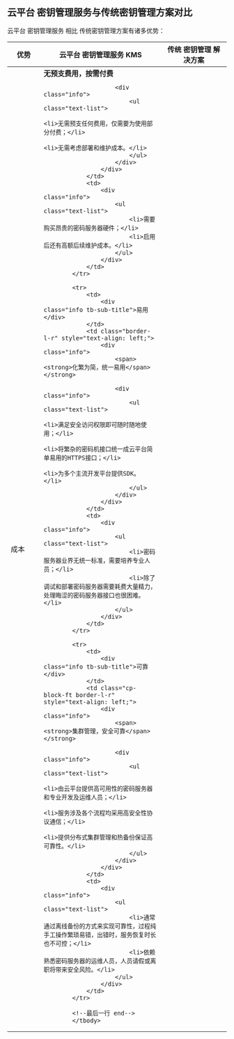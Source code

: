 ## 云平台 密钥管理服务与传统密钥管理方案对比

云平台 密钥管理服务 相比 传统密钥管理方案有诸多优势：

<table class="comparison-table">
            <colgroup>
                <col class="col1" style="width: 15%">
                <col class="col2" style="width: 55%">
                <col class="col3">
            </colgroup>
            <thead><!--第一行标题 start-->
            <tr>
                <th class="tb-title">优势</th>
                <th class="tb-title cp-block border-l-r">云平台 密钥管理服务 KMS</th>
                <th class="tb-title tb-title-old">传统 密钥管理 解决方案</th>
            </tr>
            <!--第一行标题 end-->
            </thead>
            <tbody><!--每个tr标签内为一行--><!--第一行 start--><!--无论多少行，无论最后一行是否需要灰色背景，一定要保证使用下面的代码作为第一行的代码-->
            <tr>
                <td>
                    <div class="info tb-sub-title">成本</div>
                </td>
                <td class="border-l-r" style="text-align: left;">
                    <div class="info">
                        <span><strong>无预支费用，按需付费</strong><span>

                        <div class="info">
                            <ul class="text-list">
                                <li>无需预支任何费用，仅需要为使用部分付费；</li>
                                <li>无需考虑部署和维护成本。</li>
                            </ul>
                        </div>
                    </div>
                </td>
                <td>
                    <div class="info">
                        <ul class="text-list">
                            <li>需要购买昂贵的密码服务器硬件；</li>
                            <li>启用后还有高额后续维护成本。</li>
                        </ul>
                    </div>
                </td>
            </tr>

            <tr>
                <td>
                    <div class="info tb-sub-title">易用</div>
                </td>
                <td class="border-l-r" style="text-align: left;">
                    <div class="info">
                        <span><strong>化繁为简，统一易用</span></strong>

                        <div class="info">
                            <ul class="text-list">
                                <li>满足安全访问权限即可随时随地使用；</li>
                                <li>将繁杂的密码机接口统一成云平台简单易用的HTTPS接口；</li>
                                <li>为多个主流开发平台提供SDK。</li>
                            </ul>
                        </div>
                    </div>
                </td>
                <td>
                    <div class="info">
                        <ul class="text-list">
                            <li>密码服务器业界无统一标准，需要培养专业人员；</li>
                            <li>除了调试和部署密码服务器需要耗费大量精力，处理晦涩的密码服务器接口也很困难。</li>
                        </ul>
                    </div>
                </td>
            </tr>

            <tr>
                <td>
                    <div class="info tb-sub-title">可靠</div>
                </td>
                <td class="cp-block-ft border-l-r" style="text-align: left;">
                    <div class="info">
                        <span><strong>集群管理，安全可靠</span></strong>

                        <div class="info">
                            <ul class="text-list">
                                <li>由云平台提供高可用性的密码服务器和专业开发及运维人员；</li>
                                <li>服务涉及各个流程均采用高安全性协议通信；</li>
                                <li>提供分布式集群管理和热备份保证高可靠性。</li>
                            </ul>
                        </div>
                    </div>
                </td>
                <td>
                    <div class="info">
                        <ul class="text-list">
                            <li>通常通过离线备份的方式来实现可靠性，过程纯手工操作繁琐易错，出错时，服务恢复时长也不可控；</li>
                            <li>依赖熟悉密码服务器的运维人员，人员请假或离职将带来安全风险。</li>
                        </ul>
                    </div>
                </td>
            </tr>

            <!--最后一行 end-->
            </tbody>
</table>